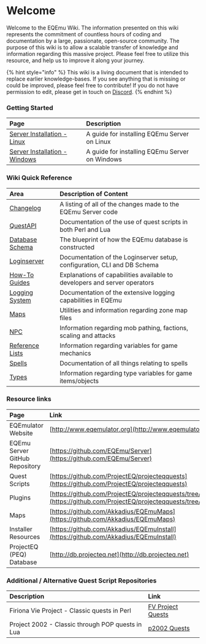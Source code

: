 # Welcome

Welcome to the EQEmu Wiki.  The information presented on this wiki represents the commitment of countless hours of coding and documentation by a large, passionate, open-source community.  The purpose of this wiki is to allow a scalable transfer of knowledge and information regarding this massive project.  Please feel free to utilize this resource, and help us to improve it along your journey.

{% hint style="info" %}
This wiki is a living document that is intended to replace earlier knowledge-bases.  If you see anything that is missing or could be improved, please feel free to contribute!   If you do not have permission to edit, please get in touch on [Discord](https://discord.gg/QHsm7CD).
{% endhint %}

### Getting Started

| Page | Description |
| :--- | :--- |
| [Server Installation - Linux](categories/installation/server-installation-linux.md) | A guide for installing EQEmu Server on Linux |
| [Server Installation - Windows](categories/installation/server-installation-windows.md) | A guide for installing EQEmu Server on Windows |

### Wiki Quick Reference

| Area | Description of Content |
| :--- | :--- |
| [Changelog](https://eqemu.gitbook.io/changelog/) | A listing of all of the changes made to the EQEmu Server code |
| [QuestAPI](https://eqemu.gitbook.io/quest-api/) | Documentation of the use of quest scripts in both Perl and Lua |
| [Database Schema](https://eqemu.gitbook.io/database-schema/) | The blueprint of how the EQEmu database is constructed |
| [Loginserver](https://eqemu.gitbook.io/eqemulator-loginserver/) | Documentation of the Loginserver setup, configuration, CLI and DB Schema |
| [How-To Guides]() | Explanations of capabilities available to developers and server operators |
| [Logging System](categories/logging-system/) | Documentation of the extensive logging capabilities in EQEmu |
| [Maps](categories/maps/) | Utilities and information regarding zone map files  |
| [NPC](categories/npc/) | Information regarding mob pathing, factions, scaling and attacks |
| [Reference Lists]() | Information regarding variables for game mechanics |
| [Spells](categories/spells/) | Documentation of all things relating to spells |
| [Types](categories/types/) | Information regarding type variables for game items/objects |

### Resource links

| Page | Link |
| :--- | :--- |
| EQEmulator Website | [http://www.eqemulator.org](http://www.eqemulator.org) |
| EQEmu Server GitHub Repository | [https://github.com/EQEmu/Server](https://github.com/EQEmu/Server) |
| Quest Scripts | [https://github.com/ProjectEQ/projecteqquests](https://github.com/ProjectEQ/projecteqquests) |
| Plugins | [https://github.com/ProjectEQ/projecteqquests/tree/master/plugins](https://github.com/ProjectEQ/projecteqquests/tree/master/plugins) |
| Maps | [https://github.com/Akkadius/EQEmuMaps](https://github.com/Akkadius/EQEmuMaps) |
| Installer Resources | [https://github.com/Akkadius/EQEmuInstall](https://github.com/Akkadius/EQEmuInstall) |
| ProjectEQ \(PEQ\) Database | [http://db.projecteq.net](http://db.projecteq.net) |

### Additional / Alternative Quest Script Repositories

| Description | Link |
| :--- | :--- |
| Firiona Vie Project - Classic quests in Perl | [FV Project Quests](https://github.com/Gates-Of-Time/FVProject-Quests) |
| Project 2002 - Classic through POP quests in Lua | [p2002 Quests](https://github.com/p2002eq/quests) |



